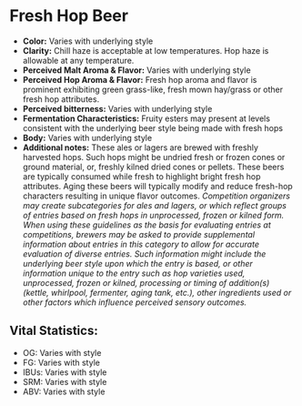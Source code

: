 # Fresh Hop Beer

- **Color:** Varies with underlying style
- **Clarity:** Chill haze is acceptable at low temperatures. Hop haze is allowable at any temperature.
- **Perceived Malt Aroma & Flavor:** Varies with underlying style
- **Perceived Hop Aroma & Flavor:** Fresh hop aroma and flavor is prominent exhibiting green grass-like, fresh mown hay/grass or other fresh hop attributes.
- **Perceived bitterness:** Varies with underlying style
- **Fermentation Characteristics:** Fruity esters may present at levels consistent with the underlying beer style being made with fresh hops
- **Body:** Varies with underlying style
- **Additional notes:** These ales or lagers are brewed with freshly harvested hops. Such hops might be undried fresh or frozen cones or ground material, or, freshly kilned dried cones or pellets. These beers are typically consumed while fresh to highlight bright fresh hop attributes. Aging these beers will typically modify and reduce fresh-hop characters resulting in unique flavor outcomes. _Competition organizers may create subcategories for ales and lagers, or which reflect groups of entries based on fresh hops in unprocessed, frozen or kilned form. When using these guidelines as the basis for evaluating entries at competitions, brewers may be asked to provide supplemental information about entries in this category to allow for accurate evaluation of diverse entries. Such information might include the underlying beer style upon which the entry is based, or other information unique to the entry such as hop varieties used, unprocessed, frozen or kilned, processing or timing of addition(s) (kettle, whirlpool, fermenter, aging tank, etc.), other ingredients used or other factors which influence perceived sensory outcomes._

## Vital Statistics:

- OG: Varies with style 
- FG: Varies with style 
- IBUs: Varies with style 
- SRM: Varies with style 
- ABV: Varies with style
